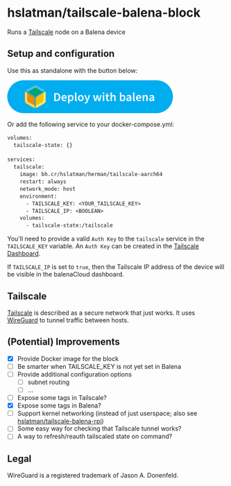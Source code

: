 # hslatman/tailscale-balena-block

Runs a [Tailscale](https://tailscale.com/) node on a Balena device

## Setup and configuration

Use this as standalone with the button below:

[![tailscale block deploy with balena](/deploy.svg)](https://dashboard.balena-cloud.com/deploy?repoUrl=https://github.com/hslatman/tailscale-balena-block)

Or add the following service to your docker-compose.yml:

```dockerfile  
volumes:
  tailscale-state: {}

services:
  tailscale:
    image: bh.cr/hslatman/herman/tailscale-aarch64
    restart: always
    network_mode: host
    environment:
      - TAILSCALE_KEY: <YOUR_TAILSCALE_KEY>
      - TAILSCALE_IP: <BOOLEAN>
    volumes:
      - tailscale-state:/tailscale
```

You'll need to provide a valid `Auth Key` to the `tailscale` service in the `TAILSCALE_KEY` variable.
An `Auth Key` can be created in the [Tailscale Dashboard](https://login.tailscale.com/admin/settings/authkeys).

If `TAILSCALE_IP` is set to `true`, then the Tailscale IP address of the device will be visible in the balenaCloud dashboard.

## Tailscale

[Tailscale](https://tailscale.com/) is described as a secure network that just works.
It uses [WireGuard](https://www.wireguard.com/) to tunnel traffic between hosts.

## (Potential) Improvements

- [x] Provide Docker image for the block
- [ ] Be smarter when TAILSCALE_KEY is not yet set in Balena
- [ ] Provide additional configuration options
  - [ ] subnet routing
  - [ ] ...
- [ ] Expose some tags in Tailscale?
- [x] Expose some tags in Balena?
- [ ] Support kernel networking (instead of just userspace; also see [hslatman/tailscale-balena-rpi](https://github.com/hslatman/tailscale-balena-rpi))
- [ ] Some easy way for checking that Tailscale tunnel works?
- [ ] A way to refresh/reauth tailscaled state on command?

## Legal

WireGuard is a registered trademark of Jason A. Donenfeld.
